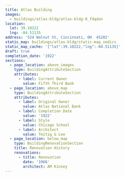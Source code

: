 ```yaml
---
title: Atlas Building
images:
  - buildings/atlas-bldg/atlas-bldg-0_fdqdon
location:
  lat: 39.10222
  lng: -84.51135
address: '524 Walnut St, Cincinnati, OH  45202'
static_map: buildings/atlas-bldg/static-map_xedics
static_map_cache: '{"lat":39.10222,"lng":-84.51135}'
draft: true
completion_date: '1922'
sections:
  - page_location: above_images
    type: BuildingAttributeSection
    attributes:
      - label: Current Owner
        value: Fifth Third Bank
  - page_location: above_map
    type: BuildingAttributeSection
    attributes:
      - label: Original Owner
        value: Atlas National Bank
      - label: Completion Date
        value: '1922'
      - label: Style
        value: Chicago School
      - label: Architect
        value: Teitig & Lee
  - page_location: below_map
    type: BuildingRenovationSection
    title: Renovation History
    renovations:
      - title: Renovation
        date: '1966'
        architect: AM Kinney
---
```


